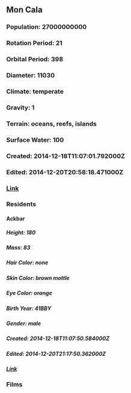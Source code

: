 ## Mon Cala
### Population: 27000000000
### Rotation Period: 21
### Orbital Period: 398
### Diameter: 11030
### Climate: temperate
### Gravity: 1
### Terrain: oceans, reefs, islands
### Surface Water: 100
### Created: 2014-12-18T11:07:01.792000Z
### Edited: 2014-12-20T20:58:18.471000Z
### [Link](https://swapi.dev/api/planets/31/)
### Residents
#### Ackbar
##### Height: 180
##### Mass: 83
##### Hair Color: none
##### Skin Color: brown mottle
##### Eye Color: orange
##### Birth Year: 41BBY
##### Gender: male
##### Created: 2014-12-18T11:07:50.584000Z
##### Edited: 2014-12-20T21:17:50.362000Z
##### [Link](https://swapi.dev/api/people/27/)
### Films
